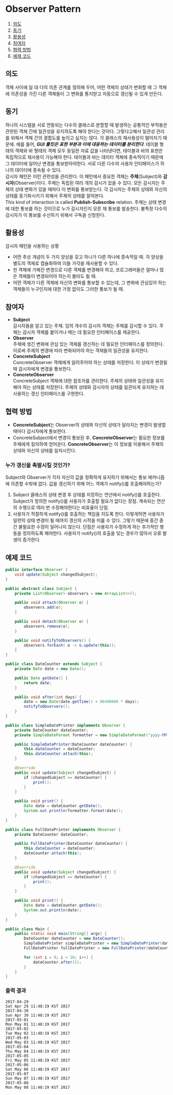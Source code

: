 # Observer Pattern

1. [의도](#의도)
2. [동기](#동기)
3. [활용성](#활용성)
4. [참여자](#참여자)
5. [협력 방법](#협력-방법)
6. [예제 코드](#예제-코드)

## 의도
객체 사이에 일 대 다의 의존 관계를 정의해 두어, 어떤 객체의 상태가 변화할 때 그 객체에 의존성을 가진 다른 객체들이 그 변화를 통지받고 자동으로 갱신될 수 있게 만든다.

## 동기
하나의 시스템을 서로 연동되는 다수의 클래스로 분할할 때 발생하는 공통적인 부작용은 관련된 객체 간에 일관성을 유지하도록 해야 한다는 것이다. 그렇다고해서 일관성 관리를 위해서 객체 간의 결합도를 높이고 싶지는 않다. 각 클래스의 재사용성이 떨어지기 때문에.
예를 들어, ***GUI 툴킷은 표현 부분과 이에 대응하는 데이터를 분리한다***. 테이블 형태의 객체와 바 형태의 객체 모두 동일한 자료 값을 나타낸다면, 테이블과 바의 표현은 독립적으로 재사용이 가능해야 한다. 테이블과 바는 데이터 객체에 종속적이기 때문에 그 데이터에 일어난 변경을 통보받아야한다. 서로 다른 다수의 사용자 인터페이스가 하나의 데이터에 종속될 수 있다.  
감시자 패턴은 이런 관련성을 관리한다. 이 패턴에서 중요한 객체는 **주체**(Subject)와 **감시자**(Observer)이다. 주체는 독립된 여러 개의 감시가 있을 수 있다. 모든 감시자는 주체의 상태 변화가 있을 때마다 이 변화를 통보받는다. 각 감시자는 주체의 상태와 자신의 상태를 동기화시키기 위해서 주체의 상태를 알아본다.  
This kind of interaction is called **Publish-Subscribe** relation. 주체는 상태 변경에 대한 통보를 하는 것이므로 누가 감시자인지 모른 채 통보를 발송한다. 불특정 다수의 감시자가 이 통보를 수신하기 위해서 구독을 신청한다.

## 활용성
감시자 패턴을 사용하는 상황

* 어떤 추상 개념이 두 가지 양상을 갖고 하나가 다른 하나에 종속적일 때. 각 양상을 별도의 객체로 캡슐화하여 이들 가각을 재사용할 수 있다.
* 한 객체에 가해진 변경으로 다른 객체를 변경해야 하고, 프로그래머들은 얼마나 많은 객체들이 변경되어야 하는지 몰라도 될 때.
* 어떤 객체가 다른 객체에 자신의 변화를 통보할 수 있는데, 그 변화에 관심있어 하는 객체들이 누구인지에 대한 가정 없이도 그러한 통보가 될 때.

## 참여자
* **Subject**  
감시자들을 알고 있는 주체. 임의 개수의 감시자 객체는 주체를 감시할 수 있다. 주체는 감시자 객체를 붙이거나 떼는 데 필요한 인터페이스를 제공한다.
* **Observer**  
주체에 생긴 변화에 관심 있는 객체를 갱신하는 데 필요한 인터페이스를 정의한다. 이로써 주체의 변경에 따라 변화되어야 하는 객체들의 일관성을 유지한다.
* **ConcreteSubject**    
ConcreteObserver 객체에게 알려주어야 하는 상태를 저장한다. 이 상태가 변경될 때 감시자에게 변경을 통보한다.
* **ConcreteObserver**  
ConcreteSubject 객체에 대한 참조자를 관리한다. 주체의 상태와 일관성을 유지해야 하는 상태를 저장한다. 주체의 상태와 감시자의 상태를 일관되게 유지하는 데 사용하는 갱신 인터페이스를 구현한다.

## 협력 방법
* **ConcreteSubject**는 Observer의 상태와 자신의 상태가 달라지는 변경이 발생할 때마다 감시자에게 통보한다.  
* ConcreteSubject에서 변경이 통보된 후, **ConcreteObserver**는 필요한 정보를 주체에게 질의하여 얻어온다. **ConcreteObserver**는 이 정보를 이용해서 주체의 상태와 자신의 상태를 일치시킨다.  

### 누가 갱신을 촉발시킬 것인가?
Subject와 Observer가 각자 자신의 값을 정확하게 유지하기 위해서는 통보 메커니즘에 의존할 수밖에 없다. 값을 갱신하기 위해 어느 객체가 notify()를 호출해야하는가?

1. Subject 클래스의 상태 변경 후 상태를 지정하는 연산에서 notify()를 호출한다. Subject가 정의한 notify()를 사용자가 호출할 필요가 없다는 장점. 계속되는 연산의 수행으로 여러 번 수정해야한다는 비효율이 단점.
2. 사용자가 적절하게 notify()를 호출하는 책임을 지도록 한다. 이렇게하면 사용자가 일련의 상태 변경이 될 때까지 갱신의 시작을 미룰 수 있다. 그렇기 때문에 중간 중간 불필요한 수정이 일어나지 않는다. 단점은 사용자가 수정하게 하는 추가적인 행동을 정의하도록 해야한다. 사용자가 notify()의 호출을 잊는 경우가 많아서 오류 발생이 증가한다.

## 예제 코드
```java
public interface Observer {
    void update(Subject changedSubject);
}
```

```java
public abstract class Subject {
    private List<Observer> observers = new ArrayList<>();

    public void attach(Observer o) {
        observers.add(o);
    }

    public void detach(Observer o) {
        observers.remove(o);
    }

    public void notifyToObservers() {
        observers.forEach( o -> o.update(this));
    }
}
```

```java
public class DateCounter extends Subject {
    private Date date = new Date();

    public Date getDate() {
        return date;
    }

    public void after(int days) {
        date = new Date(date.getTime() + 86400000 * days);
        notifyToObservers();
    }
}
```

```java
public class SimpleDatePrinter implements Observer {
    private DateCounter dateCounter;
    private SimpleDateFormat formatter = new SimpleDateFormat("yyyy-MM-dd");

    public SimpleDatePrinter(DateCounter dateCounter) {
        this.dateCounter = dateCounter;
        this.dateCounter.attach(this);
    }

    @Override
    public void update(Subject changedSubject) {
        if (changedSubject == dateCounter) {
            print();
        }
    }

    public void print() {
        Date date = dateCounter.getDate();
        System.out.println(formatter.format(date));
    }
}
```

```java
public class FullDatePrinter implements Observer {
    private DateCounter dateCounter;

    public FullDatePrinter(DateCounter dateCounter) {
        this.dateCounter = dateCounter;
        dateCounter.attach(this);
    }

    @Override
    public void update(Subject changedSubject) {
        if (changedSubject == dateCounter) {
            print();
        }
    }

    public void print() {
        Date date = dateCounter.getDate();
        System.out.println(date);
    }
}
```

```java
public class Main {
    public static void main(String[] args) {
        DateCounter dateCounter = new DateCounter();
        SimpleDatePrinter simpleDatePrinter = new SimpleDatePrinter(dateCounter);
        FullDatePrinter fullDatePrinter = new FullDatePrinter(dateCounter);

        for (int i = 0; i < 10; i++) {
            dateCounter.after(1);
        }
    }
}
```
### 출력 결과
```
2017-04-29
Sat Apr 29 11:48:19 KST 2017
2017-04-30
Sun Apr 30 11:48:19 KST 2017
2017-05-01
Mon May 01 11:48:19 KST 2017
2017-05-02
Tue May 02 11:48:19 KST 2017
2017-05-03
Wed May 03 11:48:19 KST 2017
2017-05-04
Thu May 04 11:48:19 KST 2017
2017-05-05
Fri May 05 11:48:19 KST 2017
2017-05-06
Sat May 06 11:48:19 KST 2017
2017-05-07
Sun May 07 11:48:19 KST 2017
2017-05-08
Mon May 08 11:48:19 KST 2017
```

